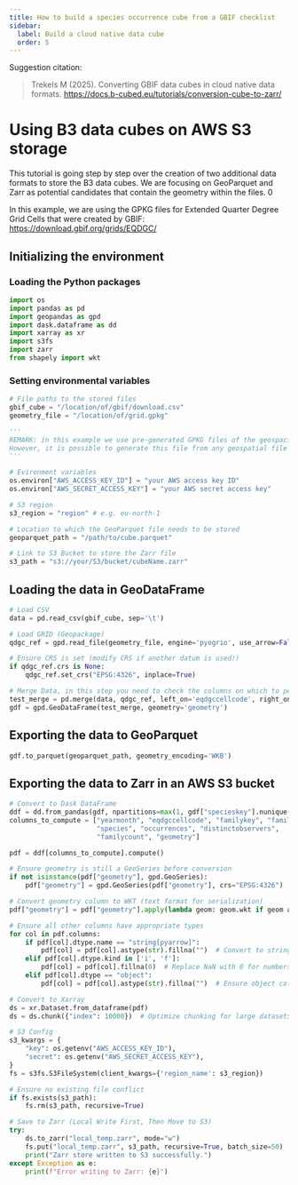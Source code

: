 ```yaml
---
title: How to build a species occurrence cube from a GBIF checklist
sidebar:
  label: Build a cloud native data cube
  order: 5
---
```


Suggestion citation:

> Trekels M (2025). Converting GBIF data cubes in cloud native data formats. <https://docs.b-cubed.eu/tutorials/conversion-cube-to-zarr/>

# Using B3 data cubes on AWS S3 storage
This tutorial is going step by step over the creation of two additional data formats to store the B3 data cubes. We are focusing on GeoParquet and Zarr as potential candidates that contain the geometry within the files. 0

In this example, we are using the GPKG files for Extended Quarter Degree Grid Cells that were created by GBIF: https://download.gbif.org/grids/EQDGC/

## Initializing the environment

### Loading the Python packages


```python
import os
import pandas as pd
import geopandas as gpd
import dask.dataframe as dd
import xarray as xr
import s3fs
import zarr
from shapely import wkt
```

### Setting environmental variables


```python
# File paths to the stored files
gbif_cube = "/location/of/gbif/download.csv"
geometry_file = "/location/of/grid.gpkg"

'''
REMARK: in this example we use pre-generated GPKG files of the geospacial grids.
However, it is possible to generate this file from any geospatial file format to GPKG using GDAL.
'''

# Evironment variables
os.environ["AWS_ACCESS_KEY_ID"] = "your AWS access key ID"
os.environ["AWS_SECRET_ACCESS_KEY"] = "your AWS secret access key"

# S3 region
s3_region = "region" # e.g. eu-north-1

# Location to which the GeoParquet file needs to be stored
geoparquet_path = "/path/to/cube.parquet"

# Link to S3 Bucket to store the Zarr file
s3_path = "s3://your/S3/bucket/cubeName.zarr"
```

## Loading the data in GeoDataFrame


```python
# Load CSV
data = pd.read_csv(gbif_cube, sep='\t')

# Load GRID (Geopackage)
qdgc_ref = gpd.read_file(geometry_file, engine='pyogrio', use_arrow=False)

# Ensure CRS is set (modify CRS if another datum is used!)
if qdgc_ref.crs is None:
    qdgc_ref.set_crs("EPSG:4326", inplace=True)

# Merge Data, in this step you need to check the columns on which to perform the matching
test_merge = pd.merge(data, qdgc_ref, left_on='eqdgccellcode', right_on='cellCode')
gdf = gpd.GeoDataFrame(test_merge, geometry='geometry')
```

## Exporting the data to GeoParquet


```python
gdf.to_parquet(geoparquet_path, geometry_encoding='WKB')
```

## Exporting the data to Zarr in an AWS S3 bucket


```python
# Convert to Dask DataFrame
ddf = dd.from_pandas(gdf, npartitions=max(1, gdf["specieskey"].nunique() // 1000))  # Dynamic partitioning
columns_to_compute = ["yearmonth", "eqdgccellcode", "familykey", "family", "specieskey",
                      "species", "occurrences", "distinctobservers",
                      "familycount", "geometry"]

pdf = ddf[columns_to_compute].compute()

# Ensure geometry is still a GeoSeries before conversion
if not isinstance(pdf["geometry"], gpd.GeoSeries):
    pdf["geometry"] = gpd.GeoSeries(pdf["geometry"], crs="EPSG:4326")

# Convert geometry column to WKT (text format for serialization)
pdf["geometry"] = pdf["geometry"].apply(lambda geom: geom.wkt if geom and geom is not None else "")

# Ensure all other columns have appropriate types
for col in pdf.columns:
    if pdf[col].dtype.name == "string[pyarrow]":  
        pdf[col] = pdf[col].astype(str).fillna("")  # Convert to string and replace NaN
    elif pdf[col].dtype.kind in ['i', 'f']:  
        pdf[col] = pdf[col].fillna(0)  # Replace NaN with 0 for numbers
    elif pdf[col].dtype == "object":  
        pdf[col] = pdf[col].astype(str).fillna("")  # Ensure object columns are converted to string

# Convert to Xarray
ds = xr.Dataset.from_dataframe(pdf)
ds = ds.chunk({"index": 10000})  # Optimize chunking for large datasets

# S3 Config
s3_kwargs = {
    "key": os.getenv("AWS_ACCESS_KEY_ID"),
    "secret": os.getenv("AWS_SECRET_ACCESS_KEY"),
}
fs = s3fs.S3FileSystem(client_kwargs={'region_name': s3_region})  

# Ensure no existing file conflict
if fs.exists(s3_path):
    fs.rm(s3_path, recursive=True)

# Save to Zarr (Local Write First, Then Move to S3)
try:
    ds.to_zarr("local_temp.zarr", mode="w")
    fs.put("local_temp.zarr", s3_path, recursive=True, batch_size=50)
    print("Zarr store written to S3 successfully.")
except Exception as e:
    print(f"Error writing to Zarr: {e}")
```
